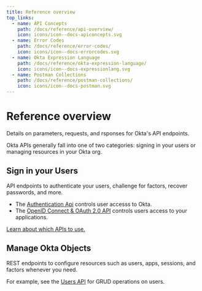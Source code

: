 ```yaml
---
title: Reference overview
top_links:
  - name: API Concepts
    path: /docs/reference/api-overview/
    icon: icons/icon--docs-apiconcepts.svg
  - name: Error Codes
    path: /docs/reference/error-codes/
    icon: icons/icon--docs-errorcodes.svg
  - name: Okta Expression Language
    path: /docs/reference/okta-expression-language/
    icon: icons/icon--docs-expressionlang.svg
  - name: Postman Collections
    path: /docs/reference/postman-collections/
    icon: icons/icon--docs-postman.svg
---
```


# Reference overview

Details on parameters, requests, and rsponses for Okta's API endpoints.


Okta APIs generally fall into one of two categories: signing in your users or managing
resources in your Okta org.

## Sign in your Users
API endpoints to authenticate your users, challenge for factors, recover passwords, and more.
  - The [Authentication Api](/docs/reference/api/authn) controls user accesss to Okta.
  - The [OpenID Connect & OAuth 2.0 API](/docs/concepts/oauth-openid) controls users access to your applications.

[Learn about which APIs to use.](/docs/concepts/oauth-openid/#authentication-api-vs-oauth-20-vs-openid-connect)

## Manage Okta Objects
REST endpoints to configure resources such as users, apps, sessions, and factors
whenever you need.

For example, see the [Users API](/docs/reference/api/users) for GRUD operations on users.
